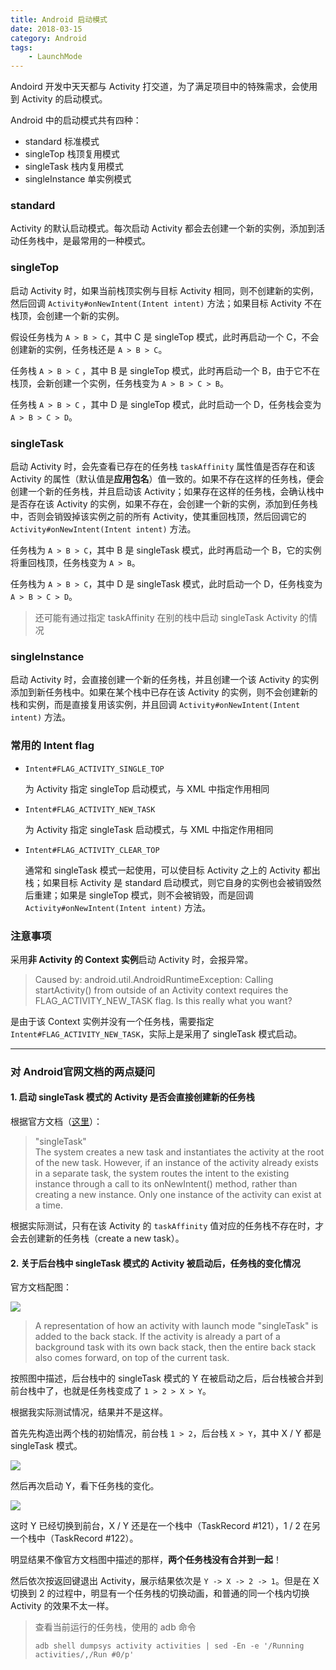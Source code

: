 ```yaml
---
title: Android 启动模式
date: 2018-03-15
category: Android
tags:
    - LaunchMode
---
```


Andoird 开发中天天都与 Activity 打交道，为了满足项目中的特殊需求，会使用到 Activity 的启动模式。

Android 中的启动模式共有四种：

- standard 标准模式
- singleTop 栈顶复用模式
- singleTask 栈内复用模式
- singleInstance 单实例模式

### standard

Activity 的默认启动模式。每次启动 Activity 都会去创建一个新的实例，添加到活动任务栈中，是最常用的一种模式。

### singleTop

启动 Activity 时，如果当前栈顶实例与目标 Activity 相同，则不创建新的实例，然后回调 `Activity#onNewIntent(Intent intent)` 方法；如果目标 Activity 不在栈顶，会创建一个新的实例。

假设任务栈为 `A > B > C`，其中 C 是 singleTop 模式，此时再启动一个 C，不会创建新的实例，任务栈还是 `A > B > C`。

任务栈 `A > B > C` ，其中 B 是 singleTop 模式，此时再启动一个 B，由于它不在栈顶，会新创建一个实例，任务栈变为 `A > B > C > B`。

任务栈 `A > B > C` ，其中 D 是 singleTop 模式，此时启动一个 D，任务栈会变为 `A > B > C > D`。

### singleTask

启动 Activity 时，会先查看已存在的任务栈 `taskAffinity` 属性值是否存在和该 Activity 的属性（默认值是**应用包名**）值一致的。如果不存在这样的任务栈，便会创建一个新的任务栈，并且启动该 Activity；如果存在这样的任务栈，会确认栈中是否存在该 Activity 的实例，如果不存在，会创建一个新的实例，添加到任务栈中，否则会销毁掉该实例之前的所有 Activity，使其重回栈顶，然后回调它的 `Activity#onNewIntent(Intent intent)` 方法。

任务栈为 `A > B > C`，其中 B 是 singleTask 模式，此时再启动一个 B，它的实例将重回栈顶，任务栈变为 `A > B`。

任务栈为 `A > B > C`，其中 D 是 singleTask 模式，此时启动一个 D，任务栈变为 `A > B > C > D`。

> 还可能有通过指定 taskAffinity 在别的栈中启动 singleTask Activity 的情况

### singleInstance

启动 Activity 时，会直接创建一个新的任务栈，并且创建一个该 Activity 的实例添加到新任务栈中。如果在某个栈中已存在该 Activity 的实例，则不会创建新的栈和实例，而是直接复用该实例，并且回调 `Activity#onNewIntent(Intent intent)` 方法。

### 常用的 Intent flag

- `Intent#FLAG_ACTIVITY_SINGLE_TOP`

  为 Activity 指定 singleTop 启动模式，与 XML 中指定作用相同
- `Intent#FLAG_ACTIVITY_NEW_TASK` 

  为 Activity 指定 singleTask 启动模式，与 XML 中指定作用相同
- `Intent#FLAG_ACTIVITY_CLEAR_TOP` 

  通常和 singleTask 模式一起使用，可以使目标 Activity 之上的 Activity 都出栈；如果目标 Activity 是 standard 启动模式，则它自身的实例也会被销毁然后重建；如果是 singleTop 模式，则不会被销毁，而是回调  `Activity#onNewIntent(Intent intent)` 方法。

### 注意事项

采用**非 Activity 的 Context 实例**启动 Activity 时，会报异常。

> Caused by: android.util.AndroidRuntimeException: Calling startActivity() from outside of an Activity  context requires the FLAG_ACTIVITY_NEW_TASK flag. Is this really what you want?

是由于该 Context 实例并没有一个任务栈，需要指定 `Intent#FLAG_ACTIVITY_NEW_TASK`，实际上是采用了 singleTask 模式启动。

---

### 对 Android官网文档的两点疑问

#### 1. 启动 singleTask 模式的 Activity 是否会直接创建新的任务栈

根据官方文档（[这里](https://developer.android.com/guide/components/activities/tasks-and-back-stack.html#ManifestForTasks)）：

> "singleTask"
> <br/>
> The system creates a new task and instantiates the activity at the root of the new task.  However, if an instance of the activity already exists in a separate task, the system routes the intent to the existing instance through a call to its onNewIntent() method, rather than creating a new instance. Only one instance of the activity can exist at a time.

根据实际测试，只有在该 Activity 的 `taskAffinity` 值对应的任务栈不存在时，才会去创建新的任务栈（create a new task）。

#### 2. 关于后台栈中 singleTask 模式的 Activity 被启动后，任务栈的变化情况 

官方文档配图：

![](https://ws4.sinaimg.cn/large/006tNbRwgy1fpcvs2e83dj30fa08lq3z.jpg)

> A representation of how an activity with launch mode "singleTask" is added to the back stack. If the activity is already a part of a background task with its own back stack, then the entire back stack also comes forward, on top of the current task.

按照图中描述，后台栈中的 singleTask 模式的 Y 在被启动之后，后台栈被合并到前台栈中了，也就是任务栈变成了 `1 > 2 > X > Y`。

根据我实际测试情况，结果并不是这样。

首先先构造出两个栈的初始情况，前台栈 `1 > 2`，后台栈 `X > Y`，其中 X / Y 都是 singleTask 模式。

![](https://ws2.sinaimg.cn/large/006tNbRwgy1fpcw16ul6dj313c06sn58.jpg)

然后再次启动 Y，看下任务栈的变化。

![](https://ws2.sinaimg.cn/large/006tNbRwly1fpcw3huvwij312207on66.jpg)

这时 Y 已经切换到前台，X / Y 还是在一个栈中（TaskRecord #121），1 / 2 在另一个栈中（TaskRecord #122）。

明显结果不像官方文档图中描述的那样，**两个任务栈没有合并到一起**！

然后依次按返回键退出 Activity，展示结果依次是 `Y -> X -> 2 -> 1`。但是在 X 切换到 2 的过程中，明显有一个任务栈的切换动画，和普通的同一个栈内切换 Activity 的效果不太一样。

> 查看当前运行的任务栈，使用的 adb 命令
>
> `adb shell dumpsys activity activities | sed -En -e '/Running activities/,/Run #0/p'`

